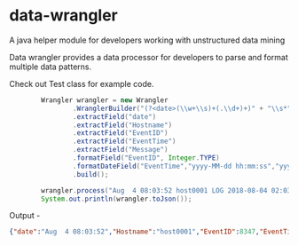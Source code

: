 # data-wrangler
A java helper module for developers working with unstructured data mining

Data wrangler provides a data processor for developers to parse and format multiple data patterns.

Check out Test class for example code. 

```java
        Wrangler wrangler = new Wrangler
                .WranglerBuilder("(?<date>(\\w+\\s)+(.\\d+)+)" + "\\s*" + "(?<loggingHost>[A-Za-z0-9._%-]+)" + "\\s*" + "(?<info1>[A-Za-z0-9._%-]+)" +"\\s*"+"(?<EventTime>(\\d+\\W+\\d)+\\d)" +"\\s*"+"(;\"*)(((?<EventType>(.*?))\\\"*;))"+"\\s*"+"(\"*)(((?<Severity>(.*?))\\\"*;))"+"\\s*"+"(\"*)(((?<Channel>(.*?))\\\"*;))"+"\\s*"+"(\"*)(((?<Hostname>(.*?))\\\"*;))"+"\\s*"+"(\"*)(((?<EventID>(.*?))\\\"*;))"+"\\s*"+"(\"*)(((?<SourceName>(.*?))\\\"*;))"+"\\s*"+"(\"*)(((?<AccountName>(.*?))\\\"*;))"+"\\s*"+"(\"*)(((?<AccountType>(.*?))\\\"*;))"+"\\s*"+"(\"*)(((?<Domain>(.*?))\\\"*;))"+ "\\s*" + "(\"*)(?<Message>(.*))" )
                .extractField("date")
                .extractField("Hostname")
                .extractField("EventID")
                .extractField("EventTime")
                .extractField("Message")
                .formatField("EventID", Integer.TYPE)
                .formatDateField("EventTime","yyyy-MM-dd hh:mm:ss","yyyy-MMM-dd hh:mm:ss")
                .build();

        wrangler.process("Aug  4 08:03:52 host0001 LOG 2018-08-04 02:03:52;\"Application\";\"INFO\";\"next-gen\";\"host0001\";8347;\"next-gen\";\"-\";\"-\";\"-\";\"The service is alive.\"");
        System.out.println(wrangler.toJson());
```


Output -
```json
{"date":"Aug  4 08:03:52","Hostname":"host0001","EventID":8347,"EventTime":"2018-Aug-04 02:03:52","Message":"The service is alive.\""}
```
